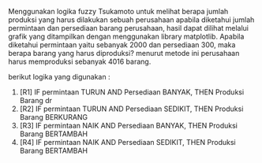 Menggunakan logika fuzzy Tsukamoto untuk melihat berapa jumlah produksi yang harus dilakukan sebuah perusahaan apabila diketahui jumlah permintaan dan persediaan barang perusahaan, hasil dapat dilihat melalui grafik yang ditampilkan dengan menggunakan library matplotlib. Apabila diketahui permintaan yaitu sebanyak 2000 dan persediaan 300, maka berapa barang yang harus diproduksi? menurut metode ini perusahaan harus memproduksi sebanyak 4016 barang.

berikut logika yang digunakan :
1. [R1] IF permintaan TURUN AND Persediaan BANYAK, THEN Produksi Barang dr
2. [R2] IF permintaan TURUN AND Persediaan SEDIKIT, THEN Produksi Barang BERKURANG
3. [R3] IF permintaan NAIK AND Persediaan BANYAK, THEN Produksi Barang BERTAMBAH
4. [R4] IF permintaan NAIK AND Persediaan SEDIKIT, THEN Produksi Barang BERTAMBAH
